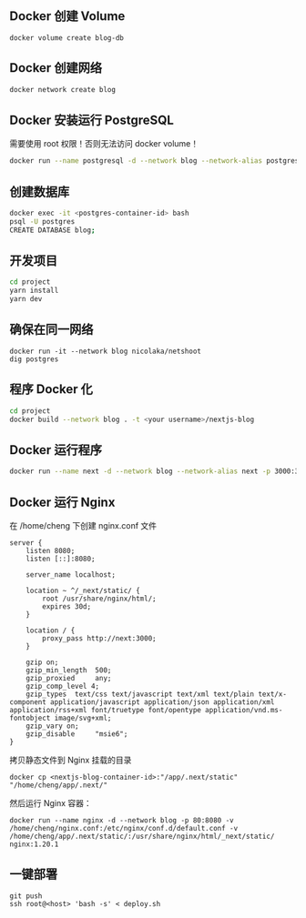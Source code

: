 ## Docker 创建 Volume
```shell
docker volume create blog-db
```

## Docker 创建网络
```bash
docker network create blog
```

## Docker 安装运行 PostgreSQL
需要使用 root 权限！否则无法访问 docker volume！
```bash
docker run --name postgresql -d --network blog --network-alias postgres -p 5432:5432 -v blog-db:/var/lib/postgresql/data -e POSTGRES_PASSWORD=123456 postgres:13.3
```

## 创建数据库
```bash
docker exec -it <postgres-container-id> bash
psql -U postgres
CREATE DATABASE blog;
```

## 开发项目
```bash
cd project
yarn install
yarn dev
```

## 确保在同一网络
```shell
docker run -it --network blog nicolaka/netshoot
dig postgres
```

## 程序 Docker 化
```bash
cd project
docker build --network blog . -t <your username>/nextjs-blog
```

## Docker 运行程序
```bash
docker run --name next -d --network blog --network-alias next -p 3000:3000 <your username>/nextjs-blog
```

## Docker 运行 Nginx
在 /home/cheng 下创建 nginx.conf 文件
```nginx configuration
server {
    listen 8080;
    listen [::]:8080;

    server_name localhost;
    
    location ~ ^/_next/static/ {
        root /usr/share/nginx/html/;
        expires 30d;
    }

    location / {
        proxy_pass http://next:3000;
    }
    
    gzip on;
    gzip_min_length  500;
    gzip_proxied     any;
    gzip_comp_level 4;
    gzip_types  text/css text/javascript text/xml text/plain text/x-component application/javascript application/json application/xml application/rss+xml font/truetype font/opentype application/vnd.ms-fontobject image/svg+xml;
    gzip_vary on;
    gzip_disable     "msie6";
}
```
拷贝静态文件到 Nginx 挂载的目录
```shell
docker cp <nextjs-blog-container-id>:"/app/.next/static" "/home/cheng/app/.next/"
```
然后运行 Nginx 容器：
```shell
docker run --name nginx -d --network blog -p 80:8080 -v /home/cheng/nginx.conf:/etc/nginx/conf.d/default.conf -v /home/cheng/app/.next/static/:/usr/share/nginx/html/_next/static/ nginx:1.20.1
```

## 一键部署
```shell
git push
ssh root@<host> 'bash -s' < deploy.sh
```